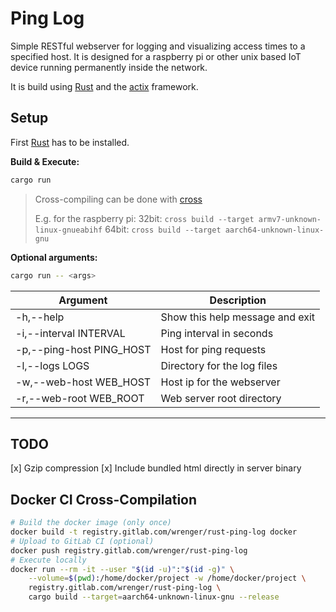 # Ping Log

Simple RESTful webserver for logging and visualizing access times to a specified
host.
It is designed for a raspberry pi or other unix based IoT device running
permanently inside the network.

It is build using [Rust](https://www.rust-lang.org/) and the
[actix](https://actix.rs/) framework.

## Setup

First [Rust](https://www.rust-lang.org/learn/get-started) has to be installed.

**Build & Execute:**

```bash
cargo run
```

> Cross-compiling can be done with [cross](https://github.com/rust-embedded/cross)
>
> E.g. for the raspberry pi:
> 32bit: `cross build --target armv7-unknown-linux-gnueabihf`
> 64bit: `cross build --target aarch64-unknown-linux-gnu`

**Optional arguments:**
```bash
cargo run -- <args>
```

| Argument                 | Description                        |
|--------------------------|------------------------------------|
| -h,--help                | Show this help message and exit    |
| -i,--interval INTERVAL   | Ping interval in seconds           |
| -p,--ping-host PING_HOST | Host for ping requests             |
| -l,--logs LOGS           | Directory for the log files        |
| -w,--web-host WEB_HOST   | Host ip for the webserver          |
| -r,--web-root WEB_ROOT   | Web server root directory          |

------

## TODO

[x] Gzip compression
[x] Include bundled html directly in server binary


## Docker CI Cross-Compilation

```bash
# Build the docker image (only once)
docker build -t registry.gitlab.com/wrenger/rust-ping-log docker
# Upload to GitLab CI (optional)
docker push registry.gitlab.com/wrenger/rust-ping-log
# Execute locally
docker run --rm -it --user "$(id -u)":"$(id -g)" \
    --volume=$(pwd):/home/docker/project -w /home/docker/project \
    registry.gitlab.com/wrenger/rust-ping-log \
    cargo build --target=aarch64-unknown-linux-gnu --release
```
